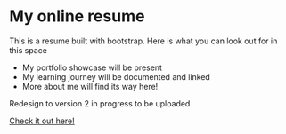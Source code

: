 # My online resume

This is a resume built with bootstrap. Here is what you can look out for in this space

  - My portfolio showcase will be present
  - My learning journey will be documented and linked
  - More about me will find its way here!

Redesign to version 2 in progress to be uploaded

[Check it out here!](https://vigneshm243.github.io/)
